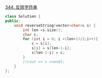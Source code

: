 [344. 反转字符串](https://leetcode-cn.com/problems/reverse-string/)
```cpp
class Solution {
public:
    void reverseString(vector<char>& s) {
        int len =s.size();
        char c;
        for (int i = 0; i <(len+1)/2;i++){
            c = s[i];
            s[i] = s[len-1-i];
            s[len-1-i] = c;
        }
        //cout << s <<endl;
    }
};
```